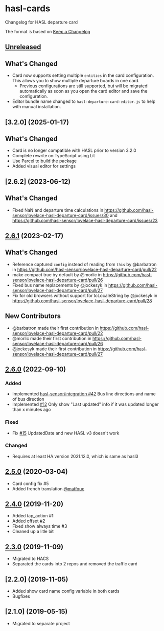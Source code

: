 # hasl-cards

Changelog for HASL departure card

The format is based on [Keep a Changelog][keep-a-changelog]
<!-- and this project adheres to [Semantic Versioning][semantic-versioning]. -->

## [Unreleased]
## What's Changed
* Card now supports setting multiple `entities` in the card configuration. This allows you to show multiple departure boards in one card.
  * Previous configurations are still supported, but will be migrated automatically as soon as you open the card editor and save the configuration.
* Editor bundle name changed to `hasl-departure-card-editor.js` to help with manual installation.

## [3.2.0] (2025-01-17)
## What's Changed
* Card is no longer compatible with HASL prior to version 3.2.0
* Complete rewrite on TypeScript using Lit
* Use Parcel to build the package
* Added visual editor for settings

## [2.6.2] (2023-06-12)
## What's Changed
* Fixed NaN and departure time calculations in https://github.com/hasl-sensor/lovelace-hasl-departure-card/issues/30 and https://github.com/hasl-sensor/lovelace-hasl-departure-card/issues/23


## [2.6.1] (2023-02-17)
## What's Changed
* Reference captured `config` instead of reading from `this` by @barbatron in https://github.com/hasl-sensor/lovelace-hasl-departure-card/pull/22
* make compact true by default by @morlic in https://github.com/hasl-sensor/lovelace-hasl-departure-card/pull/26
* Fixed bus name replacements by @jockesyk in https://github.com/hasl-sensor/lovelace-hasl-departure-card/pull/27
* Fix for old browsers without support for toLocaleString by @jockesyk in https://github.com/hasl-sensor/lovelace-hasl-departure-card/pull/28

## New Contributors
* @barbatron made their first contribution in https://github.com/hasl-sensor/lovelace-hasl-departure-card/pull/22
* @morlic made their first contribution in https://github.com/hasl-sensor/lovelace-hasl-departure-card/pull/26
* @jockesyk made their first contribution in https://github.com/hasl-sensor/lovelace-hasl-departure-card/pull/27

## [2.6.0] (2022-09-10)

### Added
- Implemented [hasl-sensor/integration #42](https://github.com/hasl-sensor/integration/issues/42) Bus line directions and name of bus direction
- Implemented [#12](https://github.com/hasl-sensor/lovelace-hasl-departure-card/issues/12) Only show "Last updated" info if it was updated longer than x minutes ago

### Fixed
- Fix [#15](https://github.com/hasl-sensor/lovelace-hasl-departure-card/issues/15) UpdatedDate and new HASL v3 doesn't work

### Changed
- Requires at least HA version 2021.12.0, which is same as hasl3

## [2.5.0] (2020-03-04)

- Card config fix #5
- Added french translation [@matfouc](https://github.com/matfouc)

## [2.4.0] (2019-11-20)

- Added tap_action #1
- Added offset #2
- Fixed show always time #3
- Cleaned up a litle bit

## [2.3.0] (2019-11-09)

- Migrated to HACS
- Separated the cards into 2 repos and removed the traffic card

## [2.2.0] (2019-11-05)

- Added show card name config variable in both cards
- Bugfixes

## [2.1.0] (2019-05-15)

- Migrated to separate project

[keep-a-changelog]: http://keepachangelog.com/en/1.0.0/
[Unreleased]: https://github.com/hasl-platform/lovelace-hasl-departure-card/compare/master...dev
[2.6.1]: https://github.com/hasl-platform/lovelace-hasl-departure-card/releases/tag/v2.6.1
[2.6.0]: https://github.com/hasl-platform/lovelace-hasl-departure-card/releases/tag/v2.6.0
[2.5.0]: https://github.com/hasl-platform/lovelace-hasl-departure-card/releases/tag/v2.5.0
[2.4.0]: https://github.com/hasl-platform/lovelace-hasl-departure-card/releases/tag/v2.4.0
[2.3.0]: https://github.com/hasl-platform/lovelace-hasl-departure-card/releases/tag/v2.3.0
[2.4.0]: https://github.com/hasl-platform/lovelace-hasl-departure-card/releases/tag/v2.4.0
[2.5.0]: https://github.com/hasl-platform/lovelace-hasl-departure-card/releases/tag/v2.5.0

